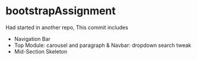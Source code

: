 # bootstrapAssignment

Had started in another repo,
This commit includes
- Navigation Bar
- Top Module: carousel and paragraph & Navbar: dropdown search tweak
- Mid-Section Skeleton
